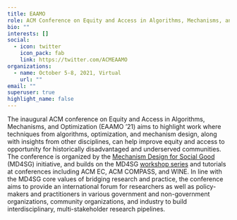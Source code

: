 ```yaml
---
title: EAAMO
role: ACM Conference on Equity and Access in Algorithms, Mechanisms, and Optimization
bio: ""
interests: []
social:
  - icon: twitter
    icon_pack: fab
    link: https://twitter.com/ACMEAAMO
organizations:
  - name: October 5-8, 2021, Virtual
    url: ""
email: ""
superuser: true
highlight_name: false
---
```

<!--The inaugural ACM conference on Equity and Access in Algorithms, Mechanisms, and Optimization aims to highlight work where techniques from algorithms, optimization, and mechanism design can be useful in welding research pipelines together with the social sciences in helping improve access to opportunity for historically underserved and disadvantaged communities. The conference is part of the [Mechanism Design for Social Good](http://md4sg.com/) initiative, building on the success of the MD4SG [workshop series](http://md4sg.com/workshop/EC19/cfp.html), tutorials at ACM EC, ACM COMPASS and WINE, as well as numerous online activities including [working groups](http://md4sg.com/workinggroups/index.html) and an [online colloquium series](http://md4sg.com/colloquium/index.html). -->

The inaugural ACM conference on Equity and Access in Algorithms, Mechanisms, and Optimization (EAAMO ’21) aims to highlight work where techniques from algorithms, optimization, and mechanism design, along with insights from other disciplines, can help improve equity and access to opportunity for historically disadvantaged and underserved communities. The conference is organized by the [Mechanism Design for Social Good](http://md4sg.com/) (MD4SG) initiative, and builds on the MD4SG [workshop series](http://md4sg.com/workshop/EC19/cfp.html) and tutorials at conferences including ACM EC, ACM COMPASS, and WINE. <!-- EAAMO ’21 will feature keynote presentations and panels and contributed presentations on research papers, surveys, problem pitches, datasets, and software demonstrations. --> In line with the MD4SG core values of bridging research and practice, the conference aims to provide an international forum for researchers as well as policy-makers and practitioners in various government and non-government organizations, community organizations, and industry to build interdisciplinary, multi-stakeholder research pipelines.


